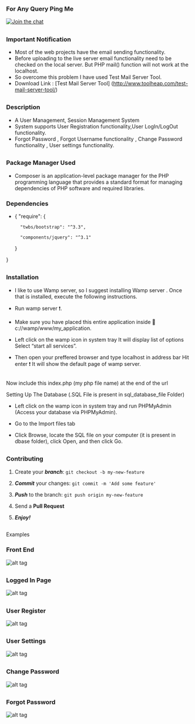 ### For Any Query Ping Me

[![Join the chat](https://img.shields.io/badge/gitter-join%20chat%20%E2%86%92-brightgreen.svg)](https://gitter.im/divyanshu001)

##

### Important Notification

* Most of the web projects have the email sending functionality.
* Before uploading to the live server email functionality need to be checked on the local server. But PHP mail() function       will not work at the localhost.
* So overcome this problem I have used Test Mail Server Tool.
* Download Link : [Test Mail Server Tool] (http://www.toolheap.com/test-mail-server-tool/)

##

### Description 

* A User Management, Session Management System 
* System supports User Registration functionality,User LogIn/LogOut functionality.
* Forgot Password , Forgot Username functionality , Change Password functionality , User settings functionality.

##

### Package Manager Used 

* Composer is an application-level package manager for the PHP programming language that provides a standard format for         managing dependencies of PHP software and required libraries.

### Dependencies

* {
    "require": {
    
        "twbs/bootstrap": "^3.3",
    
        "components/jquery": "^3.1"
    
    }
  
}

##

### Installation
* I like to use Wamp server, so I suggest installing Wamp server . Once that is installed, execute the following               instructions.

* Run wamp server :exclamation:.

* Make sure you have placed this entire application inside  :open_file_folder: c://wamp/www/my_application.

* Left click on the wamp icon in system tray  It will display list of options Select “start all services”.

* Then open your preffered browser and type localhost in address bar Hit enter :exclamation:  It will show the default page of wamp server.

##

Now include this index.php (my php file name) at the end of the url

Setting Up The Database (.SQL File is present in sql_database_file Folder)
 

* Left click on the wamp icon in system tray and run PHPMyAdmin (Access your database via PHPMyAdmin).

* Go to the Import files tab

* Click Browse, locate the SQL file on your computer (it is present in dbase folder), click Open, and then click Go.

##

### Contributing

1. Create your **_branch_**: `git checkout -b my-new-feature`

2. **_Commit_** your changes: `git commit -m 'Add some feature'`

3. **_Push_** to the branch: `git push origin my-new-feature`

4. Send a **Pull Request**

5. **_Enjoy!_**

##
Examples

### Front End

![alt tag](https://github.com/divyanshu-rawat/Full_Stack_Application/blob/master/snap_shots/front_end.png)

##

### Logged In Page

![alt tag](https://github.com/divyanshu-rawat/Full_Stack_Application/blob/master/snap_shots/logged_in.png)

##

### User Register

![alt tag](https://github.com/divyanshu-rawat/Full_Stack_Application/blob/master/snap_shots/user_register.png)

##

### User Settings 

![alt tag](https://github.com/divyanshu-rawat/Full_Stack_Application/blob/master/snap_shots/user_settings.png)

##

### Change Password

![alt tag](https://github.com/divyanshu-rawat/Full_Stack_Application/blob/master/snap_shots/change_password.png)

##

### Forgot Password

![alt tag](https://github.com/divyanshu-rawat/Full_Stack_Application/blob/master/snap_shots/forgot_password.png)

##


